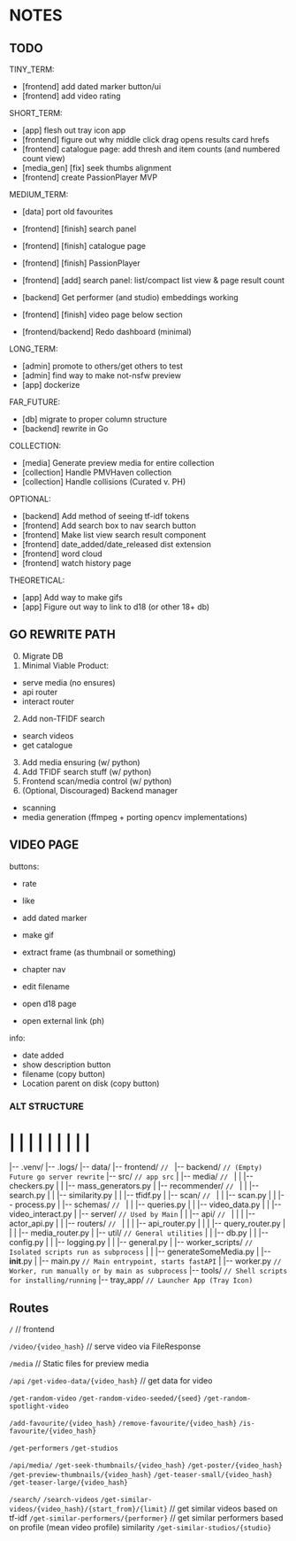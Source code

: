 # NOTES


## TODO


TINY_TERM:
- [frontend] add dated marker button/ui
- [frontend] add video rating

SHORT_TERM:
- [app] flesh out tray icon app
- [frontend] figure out why middle click drag opens results card hrefs
- [frontend] catalogue page: add thresh and item counts (and numbered count view)
- [media_gen] [fix] seek thumbs alignment
- [frontend] create PassionPlayer MVP

MEDIUM_TERM:
- [data] port old favourites
- [frontend] [finish] search panel

- [frontend] [finish] catalogue page
- [frontend] [finish] PassionPlayer
- [frontend] [add] search panel: list/compact list view & page result count
- [backend] Get performer (and studio) embeddings working
- [frontend] [finish] video page below section
- [frontend/backend] Redo dashboard (minimal)

LONG_TERM:
- [admin] promote to others/get others to test
- [admin] find way to make not-nsfw preview
- [app] dockerize

FAR_FUTURE:
- [db] migrate to proper column structure
- [backend] rewrite in Go

COLLECTION:
- [media] Generate preview media for entire collection
- [collection] Handle PMVHaven collection
- [collection] Handle collisions (Curated v. PH)

OPTIONAL:
- [backend] Add method of seeing tf-idf tokens
- [frontend] Add search box to nav search button
- [frontend] Make list view search result component
- [frontend] date_added/date_released dist extension
- [frontend] word cloud
- [frontend] watch history page

THEORETICAL:
- [app] Add way to make gifs
- [app] Figure out way to link to d18 (or other 18+ db)



<!-- - [app] create tray icon app MVP -->
<!-- - [frontend] add actor cards -->
<!-- - [backend] figure out way to toggle NoCacheMiddleware for dev/prod purposes -->
<!-- - [frontend] [result_card] add initial limit to actors & tags -->
<!-- - [frontend] [finish] related videos section -->
<!-- - [media] Convert entire collection to mp4 -->
<!-- - [media] Transcode non remuxable -->
<!-- - [backend] Review collection ignore/include folder step -->
<!-- - [media] Handle JAV collection -->
<!-- - [media] Handle PH collection -->
<!-- - [frontend] [new] port & clean search page -->
<!-- - [frontend] [new] port & clean video page -->
<!-- - [frontend] [new] port & clean home page -->
<!-- - [frontend] [new] port & clean dashboard page -->
<!-- - [frontend] [new] Add new search result cards -->
<!-- - [frontend] [new] Add new catalogue page -->
<!-- - [frontend] [new] Add new video page -->
<!-- - [frontend] Add nav dropdown to select search result style (for grid view) -->
<!-- - [backend] Add teaser thumbs -->
<!-- - [backend] Add preview media status -->
<!-- - [backend] Find why no similar-videos for f5593d2a6f9a -->
<!-- - [frontend] [new] get header looking like svelte header -->
<!-- - Bring over favourites & make metadata db -->
<!-- - Get tfidf model working -->
<!-- - Improve media generation -->
<!-- - Add subtitles to video -->
<!-- - Get vman script for mkv -> mp4 conversion -->
<!-- - Get seek thumbs sprite sheets working -->
<!-- - Get media generation working -->



## GO REWRITE PATH

0. Migrate DB
1. Minimal Viable Product:
  - serve media (no ensures)
  - api router
  - interact router
2. Add non-TFIDF search
  - search videos
  - get catalogue
3. Add media ensuring (w/ python)
4. Add TFIDF search stuff (w/ python)
5. Frontend scan/media control (w/ python)
6. (Optional, Discouraged) Backend manager
  - scanning
  - media generation (ffmpeg + porting opencv implementations)


## VIDEO PAGE

buttons:
- rate
- like
- add dated marker
- make gif
- extract frame (as thumbnail or something)
- chapter nav
- edit filename



- open d18 page
- open external link (ph)


info:
- date added
- show description button
- filename (copy button)
- Location parent on disk (copy button)






### ALT STRUCTURE

#   |   |   |   |   |   |   |   |   |
|-- .venv/
|-- .logs/
|-- data/
|-- frontend/               `// `
|-- backend/               `// (Empty) Future go server rewrite`
|-- src/                    `// app src`
|   |-- media/            `// `
|   |   |-- checkers.py
|   |   |-- mass_generators.py
|   |-- recommender/            `// `
|   |   |-- search.py
|   |   |-- similarity.py
|   |   |-- tfidf.py
|   |-- scan/            `// `
|   |   |-- scan.py
|   |   |-- process.py
|   |-- schemas/                `// `
|   |   |-- queries.py
|   |   |-- video_data.py
|   |   |-- video_interact.py
|   |-- server/                    `// Used by Main`
|   |   |-- api/                    `// `
|   |   |   |-- actor_api.py
|   |   |-- routers/                `// `
|   |   |   |-- api_router.py
|   |   |   |-- query_router.py
|   |   |   |-- media_router.py
|   |-- util/                    `// General utilities`
|   |   |-- db.py
|   |   |-- config.py
|   |   |-- logging.py
|   |   |-- general.py
|   |-- worker_scripts/             `// Isolated scripts run as subprocess`
|   |   |-- generateSomeMedia.py
|   |-- __init__.py
|   |-- main.py                 `// Main entrypoint, starts fastAPI`
|   |-- worker.py               `// Worker, run manually or by main as subprocess`
|-- tools/          `// Shell scripts for installing/running`
|-- tray_app/       `// Launcher App (Tray Icon)`


## Routes

  `/`   // frontend

  `/video/{video_hash}` // serve video via FileResponse

  `/media`              // Static files for preview media

  `/api`
`/get-video-data/{video_hash}`              // get data for video

`/get-random-video`
`/get-random-video-seeded/{seed}`
`/get-random-spotlight-video`

`/add-favourite/{video_hash}`
`/remove-favourite/{video_hash}`
`/is-favourite/{video_hash}`

`/get-performers`
`/get-studios`

  `/api/media/`
`/get-seek-thumbnails/{video_hash}`
`/get-poster/{video_hash}`
`/get-preview-thumbnails/{video_hash}`
`/get-teaser-small/{video_hash}`
`/get-teaser-large/{video_hash}`

  `/search/`
`/search-videos`
`/get-similar-videos/{video_hash}/{start_from}/{limit}` // get similar videos based on tf-idf
`/get-similar-performers/{performer}`                   // get similar performers based on profile (mean video profile) similarity
`/get-similar-studios/{studio}`



